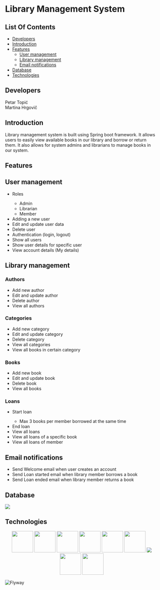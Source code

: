 # Library Management System

## List Of Contents

- [Developers](#developers)
- [Introduction](#introduction)
- [Features](#features)
  - [User management](#user)
  - [Library management](#library)
  - [Email notifications](#email)
- [Database](#database)
- [Technologies](#technologies)

<h2 id="developers">
Developers
</h2>

Petar Topić <br>
Martina Hrgovič

<h2 id="introduction">
Introduction
</h2>
Library management system is built using Spring boot framework. It allows users to easily view available books in our library and borrow or return them. It also allows for system admins and librarians to manage books in our system.
<br>

<h2 id="features">
Features
</h2>

<h2 id="user">
User management
</h2>
<ul>
  <li>Roles</li>
  <ul>
    <li>Admin</li>
    <li>Librarian</li>
    <li>Member</li>
  </ul>
  <li>Adding a new user</li>
  <li>Edit and update user data</li>
  <li>Delete user</li>
  <li>Authentication (login, logout)</li>
  <li>Show all users</li>
  <li>Show user details for specific user</li>
  <li>View account details (My details)</li>
</ul>

<h2 id="library">
Library management
</h2>
<h3>Authors</h3>
<ul>
    <li>Add new author</li>
    <li>Edit and update author</li>
    <li>Delete author</li>
    <li>View all authors</li>
</ul>

<h3>Categories</h3>
<ul>
  <li>Add new category</li>
  <li>Edit and update category</li>
  <li>Delete category</li>
  <li>View all categories</li>
  <li>View all books in certain category</li>
</ul>

<h3>Books</h3>
<ul>
  <li>Add new book</li>
  <li>Edit and update book</li>
  <li>Delete book</li>
  <li>View all books</li>
</ul>

<h3>Loans</h3>
<ul>
  <li>Start loan</li>
      <ul>
        <li>Max 3 books per member borrowed at the same time</li>
      </ul>
  <li>End loan</li>
  <li>View all loans</li>
  <li>View all loans of a specific book</li>
  <li>View all loans of member</li>
</ul>

<h2 id="email">
Email notifications
</h2>
<ul>
  <li>Send Welcome email when user creates an account</li>
  <li>Send Loan started email when library member borrows a book</li>
  <li>Send Loan ended email when library member returns a book</li>
</ul>

<h2 id="database">
Database
</h2>

<img src="https://github.com/Ptopic/Java-seminar/assets/45322112/8e90c85c-2a44-463e-be8f-c24e32505c34"/>

<h2 id="technologies">
Technologies
</h2>

  <p align="center">
  <img src="https://cdn.jsdelivr.net/gh/devicons/devicon/icons/java/java-original-wordmark.svg" height="70"/>
  <img src="https://cdn.jsdelivr.net/gh/devicons/devicon/icons/spring/spring-original-wordmark.svg" height="70"/>  
  <img src="https://cdn.jsdelivr.net/gh/devicons/devicon/icons/html5/html5-original-wordmark.svg" height="70"/>
  <img src="https://cdn.jsdelivr.net/gh/devicons/devicon/icons/css3/css3-original-wordmark.svg" height="70"/>
  <img src="https://cdn.jsdelivr.net/gh/devicons/devicon/icons/bootstrap/bootstrap-original-wordmark.svg" height="70" />
  <img src="https://cdn.jsdelivr.net/gh/devicons/devicon/icons/javascript/javascript-original.svg" height="70" />
  <img src="https://img.shields.io/badge/Thymeleaf-%23005C0F.svg?style=for-the-badge&logo=Thymeleaf&logoColor=white" />
  <img src="https://cdn.jsdelivr.net/gh/devicons/devicon/icons/postgresql/postgresql-original-wordmark.svg" height="70" />
  <img src="https://cdn.jsdelivr.net/gh/devicons/devicon/icons/docker/docker-original-wordmark.svg" height="70"/>

  ![Flyway](https://img.shields.io/badge/flyway-flyway?color=red)
  </p>
